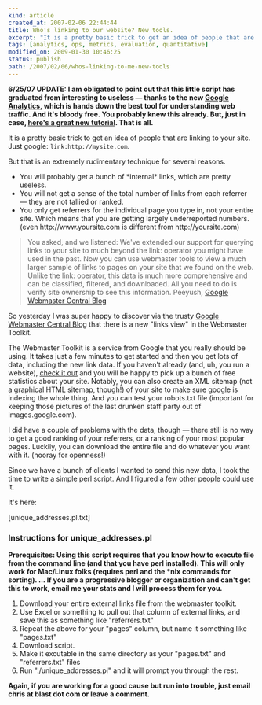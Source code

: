 ```yaml
---
kind: article
created_at: 2007-02-06 22:44:44
title: Who's linking to our website? New tools.
excerpt: "It is a pretty basic trick to get an idea of people that are linking to your site."
tags: [analytics, ops, metrics, evaluation, quantitative]
modified_on: 2009-01-30 10:46:25
status: publish 
path: /2007/02/06/whos-linking-to-me-new-tools
---
```


<span class="update">
<strong>6/25/07 UPDATE: I am obligated to point out that this little script has graduated from interesting to useless &mdash; thanks to the new <a href="http://www.google.com/analytics/#utm_source=en-ha-na-synsearch_brand&utm_medium=ha&utm_campaign=en&utm_term=google%20analytics">Google Analytics</a>, which is hands down the best tool for understanding web traffic. And it's bloody free. You probably knew this already. But, just in case, <a href="http://www.wildapricot.com/blogs/newsblog/archive/2007/06/21/how-to-use-google-analytics-to-track-your-top-blog-posts.aspx">here's a great new tutorial</a>. That is all. 
</strong></span>

It is a pretty basic trick to get an idea of people that are linking to your site. Just google: `link:http://mysite.com`.

But that is an extremely rudimentary technique for several reasons.
<ul>
	<li>You will probably get a bunch of *internal* links, which are pretty useless.</li>
	<li>You will not get a sense of the total number of links from each referrer — they are not tallied or ranked.</li>
	<li>You only get referrers for the individual page you type in, not your entire site. Which means that you are getting largely underreported numbers. (even http://www.yoursite.com is different from http://yoursite.com)</li>
</ul>
<blockquote>You asked, and we listened: We've extended our support for querying links to your site to much beyond the link: operator you might have used in the past. Now you can use webmaster tools to view a much larger sample of links to pages on your site that we found on the web. Unlike the link: operator, this data is much more comprehensive and can be classified, filtered, and downloaded. All you need to do is verify site ownership to see this information.<span class="attribution"> Peeyush, <a href="http://googlewebmastercentral.blogspot.com/">Google Webmaster Central Blog</a> </span></blockquote>
So yesterday I was super happy to discover via the trusty <a href="http://googlewebmastercentral.blogspot.com/">Google Webmaster Central Blog</a> that there is a new "links view" in the Webmaster Toolkit.

The Webmaster Toolkit is a service from Google that you really should be using. It takes just a few minutes to get started and then you get lots of data, including the new link data. If you haven't already (and, uh, you run a website), <a href="https://www.google.com/webmasters/tools/siteoverview">check it out</a> and you will be happy to pick up a bunch of free statistics about your site. Notably, you can also create an XML sitemap (not a graphical HTML sitemap, though!) of your site to make sure google is indexing the whole thing. And you can test your robots.txt file (important for keeping those pictures of the last drunken staff party out of images.google.com).

I did have a couple of problems with the data, though &mdash; there still is no way to get a good ranking of your referrers, or a ranking of your most popular pages. Luckily, you can download the entire file and do whatever you want with it. (hooray for openness!)

Since we have a bunch of clients I wanted to send this new data, I took the time to write a simple perl script. And I figured a few other people could use it.

It's here:

[unique_addresses.pl.txt]

<h3>Instructions for unique_addresses.pl</h3>
<strong>Prerequisites: Using this script requires that you know how to execute file from the command line (and that you have perl installed). This will only work for Mac/Linux folks (requires perl and the *nix commands for sorting). ... If you are a progressive blogger or organization and can't get this to work, email me your stats and I will process them for you.</strong>
<ol>
	<li>Download your entire external links file from the webmaster toolkit.</li>
	<li>Use Excel or something to pull out that column of external links, and save this as something like "referrers.txt"</li>
	<li>Repeat the above for your "pages" column, but name it something like "pages.txt"</li>
	<li>Download script.</li>
	<li>Make it excutable in the same directory as your "pages.txt" and "referrers.txt" files</li>
	<li>Run "./unique_addresses.pl" and it will prompt you through the rest.</li>
</ol>

<strong> Again, if you are working for a good cause but run into trouble, just email chris at blast dot com or leave a comment.</strong>